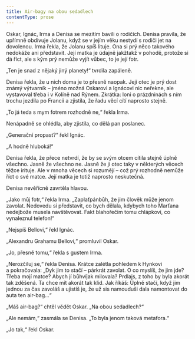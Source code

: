 ```yaml
---
title: Air-bagy na obou sedadlech
contentType: prose
---
```


Oskar, Ignác, Irma a Denisa se mezitím bavili o rodičích. Denisa pravila, že upřímně obdivuje Jolanu, když se v jejím věku nestydí s rodiči jet na dovolenou. Irma řekla, že Jolanu spíš lituje. Ona si prý něco takového nedokáže ani představit. Její matka je údajně jakžtakž v pohodě, protože si dá říct, ale s kým prý nemůže vyjít vůbec, to je její fotr.

„Ten je snad z nějaký jiný planety!“ tvrdila zapáleně.

Denisa řekla, že u nich doma je to přesně naopak. Její otec je prý dost známý výtvarník – jméno možná Oskarovi a Ignácovi nic neřekne, ale vystavoval třeba i v Kolíně nad Rýnem. Zkrátka: loni o prázdninách s ním trochu jezdila po Francii a zjistila, že řadu věcí cítí naprosto stejně.

„To já teda s mym fotrem rozhodně ne,“ řekla Irma.

Nenápadně se ohlédla, aby zjistila, co dělá pan poslanec.

„Generační propast?“ řekl Ignác.

„A hodně hluboká!“

Denisa řekla, že přece netvrdí, že by se svým otcem cítila stejně úplně všechno. Jasně že všechno ne. Jasně že ji otec taky v některých věcech těžce irituje. Ale v mnoha věcech si rozumějí – což prý rozhodně nemůže říct o své matce. Její matka je totiž naprosto neskutečná.

Denisa nevěřícně zavrtěla hlavou.

„Jako můj fotr,“ řekla Irma. „Zaplaťpánbůh, že jim člověk může jenom zavolat. Nedovedu si představit, co bych dělala, kdybych toho Marťana nedejbože musela navštěvovat. Fakt blahořečim tomu chlápkovi, co vynaleznul telefon!“

„Nejspíš Bellovi,“ řekl Ignác.

„Alexandru Grahamu Bellovi,“ promluvil Oskar.

„Jo, přesně tomu,“ řekla s gustem Irma.

„Nerozčiluj se,“ řekla Denisa. Krátce zalétla pohledem k Hynkovi a pokračovala: „Dyk jim to stačí – párkrát zavolat. O co myslíš, že jim jde? Třeba mojí matce? Abych jí bůhvíjak milovala? Prdlajs, z toho by byla akorát tak zděšená. Ta chce mít akorát tak klid. Jak říkáš: Úplně stačí, když jim jednou za čas zavoláš a ujistíš je, že už sis namouduši dala namontovat do auta ten air-bag…“

„Máš air-bag?“ chtěl vědět Oskar. „Na obou sedadlech?“

„Ale nemám,“ zasmála se Denisa. „To byla jenom taková metafora.“

„Jo tak,“ řekl Oskar.
